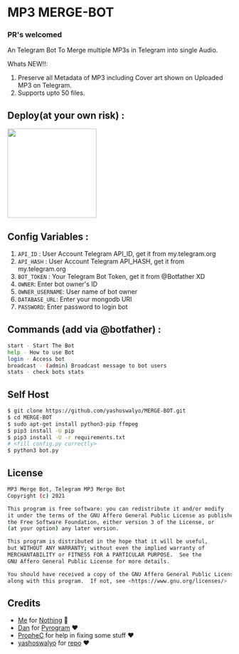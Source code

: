 # MP3 MERGE-BOT
### PR's welcomed

An Telegram Bot To Merge multiple MP3s in Telegram into single Audio.

Whats NEW!!:
1. Preserve all Metadata of MP3 including Cover art shown on Uploaded MP3 on Telegram.
2. Supports upto 50 files.



## Deploy(at your own risk) :
<p><a href="https://heroku.com/deploy?template=https://github.com/thedkm/MP3-MERGE-BOT"><img src="https://img.shields.io/badge/Deploy%20To%20Heroku-blueviolet?style=for-the-badge&logo=heroku" width="200""/></a></p>

## Config Variables :
1. `API_ID` : User Account Telegram API_ID, get it from my.telegram.org
2. `API_HASH` : User Account Telegram API_HASH, get it from my.telegram.org
3. `BOT_TOKEN` : Your Telegram Bot Token, get it from @Botfather XD
4. `OWNER`: Enter bot owner's ID
5. `OWNER_USERNAME`: User name of bot owner
6. `DATABASE_URL`: Enter your mongodb URI
7. `PASSWORD`: Enter password to login bot

## Commands (add via @botfather) :
```sh
start - Start The Bot
help - How to use Bot
login - Access bot
broadcast - (admin) Broadcast message to bot users
stats - check bots stats
```

## Self Host
```sh
$ git clone https://github.com/yashoswalyo/MERGE-BOT.git
$ cd MERGE-BOT
$ sudo apt-get install python3-pip ffmpeg
$ pip3 install -U pip
$ pip3 install -U -r requirements.txt
# <fill config.py correctly>
$ python3 bot.py
```

## License
```sh
MP3 Merge Bot, Telegram MP3 Merge Bot
Copyright (c) 2021 

This program is free software: you can redistribute it and/or modify
it under the terms of the GNU Affero General Public License as published by
the Free Software Foundation, either version 3 of the License, or
(at your option) any later version.

This program is distributed in the hope that it will be useful,
but WITHOUT ANY WARRANTY; without even the implied warranty of
MERCHANTABILITY or FITNESS FOR A PARTICULAR PURPOSE.  See the
GNU Affero General Public License for more details.

You should have received a copy of the GNU Affero General Public License
along with this program.  If not, see <https://www.gnu.org/licenses/>
```

## Credits

- [Me](https://github.com/thedkm) for [Nothing](https://github.com/thedkm/MP3-MERGE-BOT) 😬
- [Dan](https://github.com/delivrance) for [Pyrogram](https://github.com/pyrogram/pyrogram) ❤️
- [PropheC](https://github.com/akshettrj) for help in  fixing some stuff  ❤️
- [yashoswalyo](https://github.com/yashoswalyo) for [repo](https://github.com/yashoswalyo/MERGE-BOT) ❤️                                                                               

